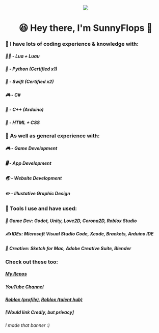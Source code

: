 <p align="center"><img src="https://github.com/user-attachments/assets/267d2fe7-def5-4b71-916a-f0ded73a4bcb"></p>

<h1 align="center">😆 Hey there, I'm SunnyFlops 👋</h1>

### 💭 I have lots of coding experience & knowledge with:

##### 🏃‍♂️ - Lua + Luau
##### 🐍 - Python (Certified x1)
##### 📱 - Swift (Certified x2)
##### 🎮 - C#
##### 🤖 - C++ (Arduino) 
##### 📝 - HTML + CSS

### 💬 As well as general experience with:

##### 🎮 - Game Development
##### 🖥️ - App Development
##### 🌏 - Website Development
##### ✏️ - _Illustative_ Graphic Design

### 🔨 Tools I use and have used:
##### 👾 Game Dev: Godot, Unity, Love2D, Corona2D, Roblox Studio
##### ✍️ IDEs: Microsoft Visual Studio Code, Xcode, Brackets, Arduino IDE
##### 🎨 Creative: Sketch for Mac, Adobe Creative Suite, Blender

### Check out these too:

##### [My Repos](https://github.com/SunnyFloppyDiskStudios?tab=repositories)
##### [YouTube Channel](https://www.youtube.com/@SunnyFlops)
##### [Roblox (profile)](https://www.roblox.com/users/986533440/profile), [Roblox (talent hub)](https://create.roblox.com/talent/creators/986533440)
##### [Would link Credly, but privacy]

_I made that banner :)_
